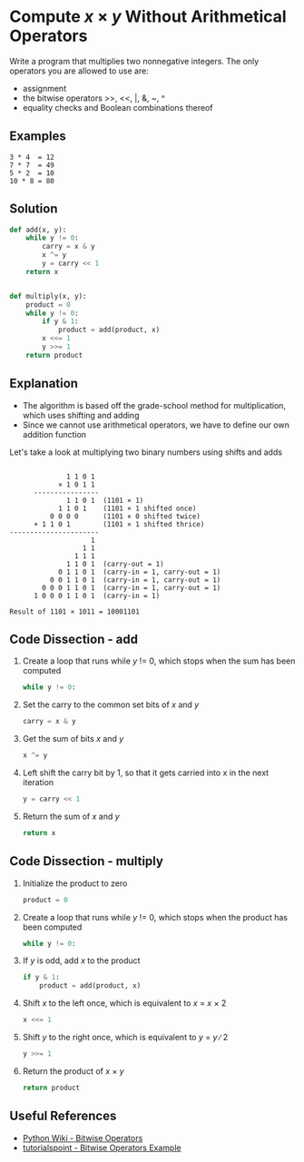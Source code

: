 # Compute _x_ &times; _y_ Without Arithmetical Operators
Write a program that multiplies two nonnegative integers.
The only operators you are allowed to use are:
* assignment
* the bitwise operators >>, <<, |, &, ~, ^
* equality checks and Boolean combinations thereof

## Examples
```
3 * 4  = 12
7 * 7  = 49
5 * 2  = 10
10 * 8 = 80
```

## Solution
```python
def add(x, y):
    while y != 0:
        carry = x & y
        x ^= y
        y = carry << 1
    return x


def multiply(x, y):
    product = 0
    while y != 0:
        if y & 1:
            product = add(product, x)
        x <<= 1
        y >>= 1
    return product
```

## Explanation
* The algorithm is based off the grade-school method for multiplication, which uses shifting and adding
* Since we cannot use arithmetical operators, we have to define our own addition function

Let's take a look at multiplying two binary numbers using shifts and adds
<pre><code>
              1 1 0 1
            &times; 1 0 1 1
      ----------------
              1 1 0 1  (1101 &times; 1)
            1 1 0 1    (1101 &times; 1 shifted once)
          0 0 0 0      (1101 &times; 0 shifted twice)
      &plus; 1 1 0 1        (1101 &times; 1 shifted thrice)
----------------------
                    1
                  1 1
                1 1 1
              1 1 0 1  (carry-out = 1)
            0 1 1 0 1  (carry-in = 1, carry-out = 1)
          0 0 1 1 0 1  (carry-in = 1, carry-out = 1)
        0 0 0 1 1 0 1  (carry-in = 1, carry-out = 1)
      1 0 0 0 1 1 0 1  (carry-in = 1)

Result of 1101 &times; 1011 = 10001101
</code></pre>

## Code Dissection - add
1. Create a loop that runs while _y_ != 0, which stops when the sum has been computed
    ```python
    while y != 0:
    ```
2. Set the carry to the common set bits of _x_ and _y_
    ```python
    carry = x & y
    ```
3. Get the sum of bits _x_ and _y_
    ```python
    x ^= y
    ```
4. Left shift the carry bit by 1, so that it gets carried into x in the next iteration
    ```python
    y = carry << 1
    ```
5. Return the sum of _x_ and _y_
    ```python
    return x
    ```

## Code Dissection - multiply
1. Initialize the product to zero
    ```python
    product = 0
    ```
2. Create a loop that runs while _y_ != 0, which stops when the product has been computed
    ```python
    while y != 0:
    ```
3. If _y_ is odd, add _x_ to the product
    ```python
    if y & 1:
        product = add(product, x)
    ```
4. Shift _x_ to the left once, which is equivalent to _x_ = _x_ &times; 2
    ```python
    x <<= 1
    ```
5. Shift _y_ to the right once, which is equivalent to _y_ = _y_ &#8725; 2
    ```python
    y >>= 1
    ```
6. Return the product of _x_ &times; _y_
    ```python
    return product
    ```

## Useful References
* [Python Wiki - Bitwise Operators](https://wiki.python.org/moin/BitwiseOperators)
* [tutorialspoint - Bitwise Operators Example](https://www.tutorialspoint.com/python/bitwise_operators_example.htm)